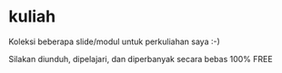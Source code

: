 # kuliah

Koleksi beberapa slide/modul untuk perkuliahan saya :-)

Silakan diunduh, dipelajari, dan diperbanyak secara bebas 100% FREE
